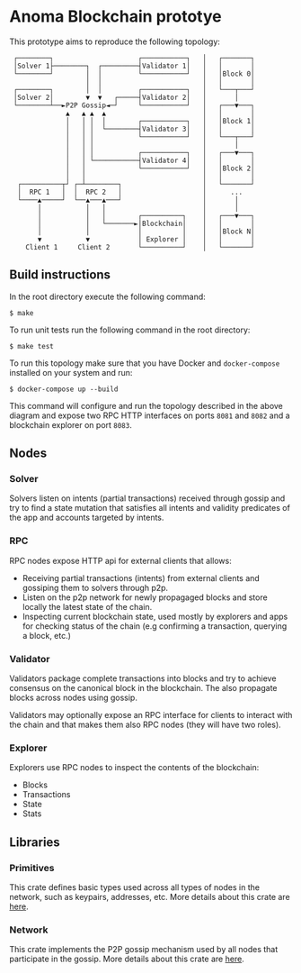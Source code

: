 # Anoma Blockchain prototye

This prototype aims to reproduce the following topology:

```
 ┌────────┐                     ┌───────────┐   │   ┌───────┐
 │Solver 1├────────┐  ┌─────────┤Validator 1│   │   │       │
 └────────┘        │  │         └───────────┘   │   │Block 0│
                   │  │                         │   │       │
 ┌────────┐        │  │         ┌───────────┐   │   └───┬───┘
 │Solver 2│        ▼  ▼   ┌─────┤Validator 2│   │       │
 └────────┴──►P2P Gossip◄─┘     └───────────┘   │   ┌───▼───┐
              ▲   ▲ ▲  ▲                        │   │       │
              │   │ │  │        ┌───────────┐   │   │Block 1│
              │   │ │  └────────┤Validator 3│   │   │       │
              │   │ │           └───────────┘   │   └───┬───┘
              │   │ │                           │       │
              │   │ │           ┌───────────┐   │   ┌───▼───┐
              │   │ └───────────┤Validator 4│   │   │       │
              │   │             └───────────┘   │   │Block 2│
              │   │                             │   │       │
  ┌──────────┬┘ ┌─┴────────┐                    │   └───────┘
  │  RPC 1   │  │  RPC 2   │                    │      ...
  └────▲─────┘  └──▲───▲───┘                    │       │
       │           │   │                        │       │
       │           │   │        ┌──────────┐    │   ┌───▼───┐
       │           │   └───────►│Blockchain│    │   │       │
       │           │            │          │    │   │Block N│
       ▼           ▼            │ Explorer │    │   │       │
    Client 1     Client 2       └──────────┘    │   └───────┘
```

## Build instructions

In the root directory execute the following command:
```
$ make
```

To run unit tests run the following command in the root directory:

```
$ make test
```

To run this topology make sure that you have Docker and `docker-compose` installed on your system and run:

```
$ docker-compose up --build
```

This command will configure and run the topology described in the above diagram and expose two RPC HTTP interfaces on ports `8081` and `8082` and a blockchain explorer on port `8083`.

## Nodes

### Solver
Solvers listen on intents (partial transactions) received through gossip and try to find a state mutation that satisfies all intents and validity predicates of the app and accounts targeted by intents.

### RPC
RPC nodes expose HTTP api for external clients that allows:
  - Receiving partial transactions (intents) from external clients and gossiping them to solvers through p2p.
  - Listen on the p2p network for newly propagaged blocks and store locally the latest state of the chain.
  - Inspecting current blockchain state, used mostly by explorers and apps for checking status of the chain (e.g confirming a transaction, querying a block, etc.)

### Validator

Validators package complete transactions into blocks and try to achieve consensus on the canonical block in the blockchain. The also propagate blocks across nodes using gossip.

Validators may optionally expose an RPC interface for clients to interact with the chain and that makes them also RPC nodes (they will have two roles).

### Explorer

Explorers use RPC nodes to inspect the contents of the blockchain:
  - Blocks
  - Transactions
  - State
  - Stats

## Libraries

### Primitives

This crate defines basic types used across all types of nodes in the network, such as keypairs, addresses, etc. More details about this crate are [here](primitives/README.md).

### Network

This crate implements the P2P gossip mechanism used by all nodes that participate in the gossip. More details about this crate are [here](network/README.md).
